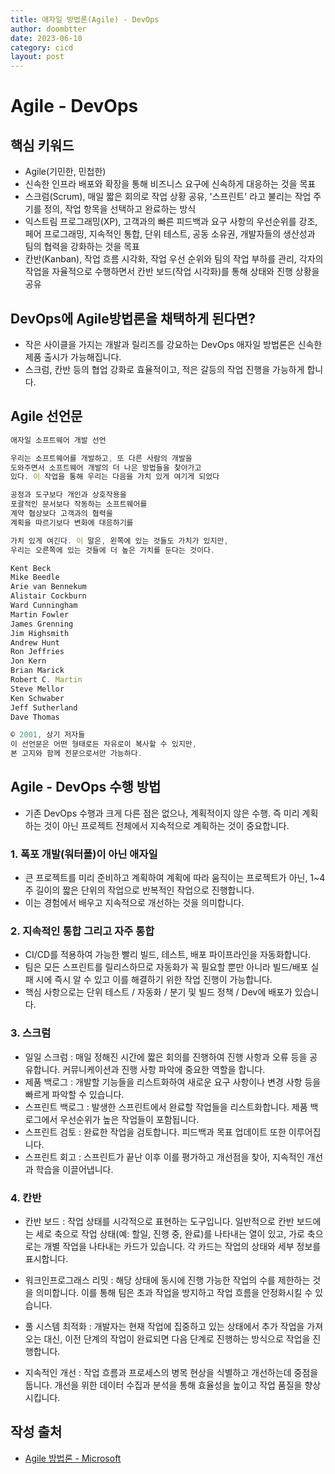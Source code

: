 ```yaml
---
title: 애자일 방법론(Agile) - DevOps
author: doombtter
date: 2023-06-10
category: cicd
layout: post
---
```


# Agile - DevOps

## 핵심 키워드

- Agile(기민한, 민첩한)
- 신속한 인프라 배포와 확장을 통해 비즈니스 요구에 신속하게 대응하는 것을 목표
- 스크럼(Scrum), 매일 짧은 회의로 작업 상황 공유, '스프린트' 라고 불리는 작업 주기를 정의, 작업 항목을 선택하고 완료하는 방식
- 익스트림 프로그래밍(XP), 고객과의 빠른 피드백과 요구 사항의 우선순위를 강조, 페어 프로그래밍, 지속적인 통합, 단위 테스트, 공동 소유권, 개발자들의 생산성과 팀의 협력을 강화하는 것을 목표
- 칸반(Kanban), 작업 흐름 시각화, 작업 우선 순위와 팀의 작업 부하를 관리, 각자의 작업을 자율적으로 수행하면서 칸반 보드(작업 시각화)를 통해 상태와 진행 상황을 공유

## DevOps에 Agile방법론을 채택하게 된다면?

- 작은 사이클을 가지는 개발과 릴리즈를 강요하는 DevOps 애자일 방법론은 신속한 제품 출시가 가능해집니다.
- 스크럼, 칸반 등의 협업 강화로 효율적이고, 적은 갈등의 작업 진행을 가능하게 합니다.

## Agile 선언문
```javascript
애자일 소프트웨어 개발 선언

우리는 소프트웨어를 개발하고, 또 다른 사람의 개발을
도와주면서 소프트웨어 개발의 더 나은 방법들을 찾아가고
있다. 이 작업을 통해 우리는 다음을 가치 있게 여기게 되었다

공정과 도구보다 개인과 상호작용을
포괄적인 문서보다 작동하는 소프트웨어를
계약 협상보다 고객과의 협력을
계획을 따르기보다 변화에 대응하기를

가치 있게 여긴다. 이 말은, 왼쪽에 있는 것들도 가치가 있지만,
우리는 오른쪽에 있는 것들에 더 높은 가치를 둔다는 것이다.

Kent Beck
Mike Beedle
Arie van Bennekum
Alistair Cockburn
Ward Cunningham
Martin Fowler
James Grenning
Jim Highsmith
Andrew Hunt
Ron Jeffries
Jon Kern
Brian Marick
Robert C. Martin
Steve Mellor
Ken Schwaber
Jeff Sutherland
Dave Thomas

© 2001, 상기 저자들
이 선언문은 어떤 형태로든 자유로이 복사할 수 있지만,
본 고지와 함께 전문으로서만 가능하다.

```

## Agile - DevOps 수행 방법

- 기존 DevOps 수행과 크게 다른 점은 없으나, 계획적이지 않은 수행. 즉 미리 계획하는 것이 아닌 프로젝트 전체에서 지속적으로 계획하는 것이 중요합니다.

### 1. 폭포 개발(워터폴)이 아닌 애자일

- 큰 프로젝트를 미리 준비하고 계획하여 계획에 따라 움직이는 프로젝트가 아닌, 1~4주 길이의 짧은 단위의 작업으로 반복적인 작업으로 진행합니다.
- 이는 경험에서 배우고 지속적으로 개선하는 것을 의미합니다.

### 2. 지속적인 통합 그리고 자주 통합

- CI/CD를 적용하여 가능한 빨리 빌드, 테스트, 배포 파이프라인을 자동화합니다.
- 팀은 모든 스프린트를 릴리스하므로 자동화가 꼭 필요할 뿐만 아니라 빌드/배포 실패 시에 즉시 알 수 있고 이를 해결하기 위한 작업 진행이 가능합니다.
- 핵심 사항으로는 단위 테스트 / 자동화 / 분기 및 빌드 정책 / Dev에 배포가 있습니다.

### 3. 스크럼

- 일일 스크럼 : 매일 정해진 시간에 짧은 회의를 진행하여 진행 사항과 오류 등을 공유합니다. 커뮤니케이션과 진행 사항 파악에 중요한 역할을 합니다.
- 제품 백로그 : 개발할 기능들을 리스트화하여 새로운 요구 사항이나 변경 사항 등을 빠르게 파악할 수 있습니다.
- 스프린트 백로그 : 발생한 스프린트에서 완료할 작업들을 리스트화합니다. 제품 백로그에서 우선순위가 높은 작업들이 포함됩니다. 
- 스프린트 검토 : 완료한 작업을 검토합니다. 피드백과 목표 업데이트 또한 이루어집니다.
- 스프린트 회고 : 스프린트가 끝난 이후 이를 평가하고 개선점을 찾아, 지속적인 개선과 학습을 이끌어냅니다.

### 4. 칸반

- 칸반 보드 : 작업 상태를 시각적으로 표현하는 도구입니다. 일반적으로 칸반 보드에는 세로 축으로 작업 상태(예: 할일, 진행 중, 완료)를 나타내는 열이 있고, 가로 축으로는 개별 작업을 나타내는 카드가 있습니다. 각 카드는 작업의 상태와 세부 정보를 표시합니다.

- 워크인프로그래스 리밋 : 해당 상태에 동시에 진행 가능한 작업의 수를 제한하는 것을 의미합니다. 이를 통해 팀은 초과 작업을 방지하고 작업 흐름을 안정화시킬 수 있습니다.

- 풀 시스템 최적화 : 개발자는 현재 작업에 집중하고 있는 상태에서 추가 작업을 가져오는 대신, 이전 단계의 작업이 완료되면 다음 단계로 진행하는 방식으로 작업을 진행합니다.

- 지속적인 개선 : 작업 흐름과 프로세스의 병목 현상을 식별하고 개선하는데 중점을 둡니다. 개선을 위한 데이터 수집과 분석을 통해 효율성을 높이고 작업 품질을 향상시킵니다.

## 작성 출처
- [Agile 방법론 - Microsoft][1]

[1]: https://learn.microsoft.com/ko-kr/devops/plan/what-is-agile